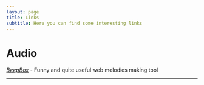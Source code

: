 ```yaml
---
layout: page
title: Links
subtitle: Here you can find some interesting links
---
```


# Audio

[*BeepBox*](www.beepbox.co) - Funny and quite useful web melodies making tool

***